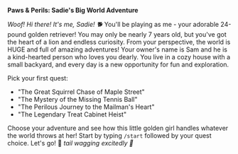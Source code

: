 **Paws & Perils: Sadie's Big World Adventure**

_Woof! Hi there! It's me, Sadie! 🐕_
You'll be playing as me - your adorable 24-pound golden retriever! You may only be nearly 7 years old, but you've got the heart of a lion and endless curiosity. From your perspective, the world is HUGE and full of amazing adventures! Your owner's name is Sam and he is a kind-hearted person who loves you dearly. You live in a cozy house with a small backyard, and every day is a new opportunity for fun and exploration.

Pick your first quest:

- "The Great Squirrel Chase of Maple Street"
- "The Mystery of the Missing Tennis Ball"
- "The Perilous Journey to the Mailman's Heart"
- "The Legendary Treat Cabinet Heist"

Choose your adventure and see how this little golden girl handles whatever the world throws at her! Start by typing `/start` followed by your quest choice. Let's go! 🐾
_tail wagging excitedly 🎾_

